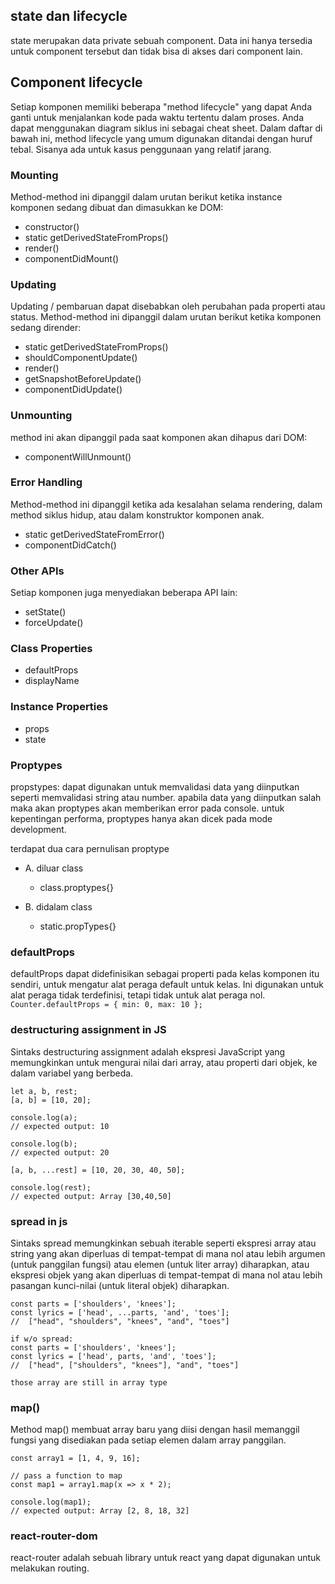## state dan lifecycle
state merupakan data private sebuah component. Data ini hanya tersedia untuk component tersebut dan tidak bisa di akses dari component lain.

## Component lifecycle
Setiap komponen memiliki beberapa "method lifecycle" yang dapat Anda ganti untuk menjalankan kode pada waktu tertentu dalam proses. Anda dapat menggunakan diagram siklus ini sebagai cheat sheet. Dalam daftar di bawah ini, method lifecycle yang umum digunakan ditandai dengan huruf tebal. Sisanya ada untuk kasus penggunaan yang relatif jarang.

### Mounting
Method-method ini dipanggil dalam urutan berikut ketika instance komponen sedang dibuat dan dimasukkan ke DOM:
- constructor()
- static getDerivedStateFromProps()
- render()
- componentDidMount()

### Updating
Updating / pembaruan dapat disebabkan oleh perubahan pada properti atau status. Method-method ini dipanggil dalam urutan berikut ketika komponen sedang dirender:
- static getDerivedStateFromProps()
- shouldComponentUpdate()
- render()
- getSnapshotBeforeUpdate()
- componentDidUpdate()

### Unmounting
method ini akan dipanggil pada saat komponen akan dihapus dari DOM:

- componentWillUnmount()

### Error Handling
Method-method ini dipanggil ketika ada kesalahan selama rendering, dalam method siklus hidup, atau dalam konstruktor komponen anak.

- static getDerivedStateFromError()
- componentDidCatch()
  
### Other APIs
Setiap komponen juga menyediakan beberapa API lain:

- setState()
- forceUpdate()

### Class Properties
- defaultProps
- displayName

### Instance Properties
- props
- state

### Proptypes
propstypes: dapat digunakan untuk memvalidasi  data yang diinputkan seperti memvalidasi string atau number. apabila data yang diinputkan salah maka akan proptypes akan memberikan error pada console. untuk kepentingan performa, proptypes hanya akan dicek pada mode development.

terdapat dua cara pernulisan proptype

- A. diluar class
  - class.proptypes{}

- B. didalam class
  - static.propTypes{}



### defaultProps
defaultProps dapat didefinisikan sebagai properti pada kelas komponen itu sendiri, untuk mengatur alat peraga default untuk kelas. Ini digunakan untuk alat peraga tidak terdefinisi, tetapi tidak untuk alat peraga nol.
`
Counter.defaultProps = {
  min: 0,
  max: 10
};
`

### destructuring assignment in JS
Sintaks destructuring assignment adalah ekspresi JavaScript yang memungkinkan untuk mengurai nilai dari array, atau properti dari objek, ke dalam variabel yang berbeda.

```code 
let a, b, rest;
[a, b] = [10, 20];

console.log(a);
// expected output: 10

console.log(b);
// expected output: 20

[a, b, ...rest] = [10, 20, 30, 40, 50];

console.log(rest);
// expected output: Array [30,40,50]

```


### spread in js
Sintaks spread memungkinkan sebuah iterable seperti ekspresi array atau string yang akan diperluas di tempat-tempat di mana nol atau lebih argumen (untuk panggilan fungsi) atau elemen (untuk liter array) diharapkan, atau ekspresi objek yang akan diperluas di tempat-tempat di mana nol atau lebih pasangan kunci-nilai (untuk literal objek) diharapkan.
```
const parts = ['shoulders', 'knees']; 
const lyrics = ['head', ...parts, 'and', 'toes']; 
//  ["head", "shoulders", "knees", "and", "toes"]

if w/o spread: 
const parts = ['shoulders', 'knees']; 
const lyrics = ['head', parts, 'and', 'toes']; 
//  ["head", ["shoulders", "knees"], "and", "toes"]

those array are still in array type

```

### map()
Method map() membuat array baru yang diisi dengan hasil memanggil fungsi yang disediakan pada setiap elemen dalam array panggilan.
```
const array1 = [1, 4, 9, 16];

// pass a function to map
const map1 = array1.map(x => x * 2);

console.log(map1);
// expected output: Array [2, 8, 18, 32]

```

### react-router-dom
react-router adalah sebuah library untuk react yang dapat digunakan untuk melakukan routing.
